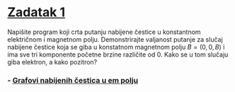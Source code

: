 # [Zadatak 1](https://github.com/margaretakoren/PAF/blob/185308eac8a5f0468796a8c8b31fd5c1f976a3f8/Vjezbe/Vjezbe_8/zadatak1.py)

Napišite program koji crta putanju nabijene čestice u konstantnom električnom i magnetnom polju. Demonstrirajte valjanost putanje za slučaj nabijene čestice koja se giba u konstatnom magnetnom polju $B⃗ = (0, 0, B)$ i ima sve tri komponente početne brzine različite od $0$. Kako se u tom slučaju giba elektron, a kako pozitron?

### - [Grafovi nabijenih čestica u em polju](https://margaretakoren.github.io/ChargedParticle/) 
